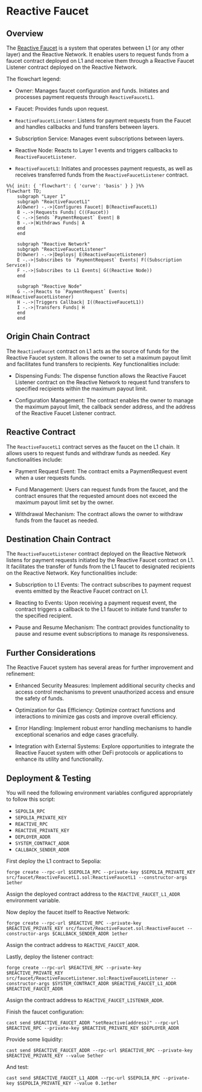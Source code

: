 # Reactive Faucet

## Overview

The [Reactive Faucet](https://dev.reactive.network/docs/kopli-testnet) is a system that operates between L1 (or any other layer) and the Reactive Network. It enables users to request funds from a faucet contract deployed on L1 and receive them through a Reactive Faucet Listener contract deployed on the Reactive Network.

The flowchart legend:

* Owner: Manages faucet configuration and funds. Initiates and processes payment requests through `ReactiveFaucetL1`.

* Faucet: Provides funds upon request.

* `ReactiveFaucetListener`: Listens for payment requests from the Faucet and handles callbacks and fund transfers between layers.

* Subscription Service: Manages event subscriptions between layers.

* Reactive Node: Reacts to Layer 1 events and triggers callbacks to `ReactiveFaucetListener`.

* `ReactiveFaucetL1`: Initiates and processes payment requests, as well as receives transferred funds from the `ReactiveFaucetListener` contract.

```mermaid
%%{ init: { 'flowchart': { 'curve': 'basis' } } }%%
flowchart TD;
    subgraph "Layer 1"
    subgraph "ReactiveFaucetL1"
    A(Owner) -.->|Configures Faucet| B(ReactiveFaucetL1)
    B -.->|Requests Funds| C((Faucet))
    C -.->|Sends `PaymentRequest` Event| B
    B -.->|Withdraws Funds| A
    end
    end

    subgraph "Reactive Network"
    subgraph "ReactiveFaucetListener"
    D(Owner) -.->|Deploys| E(ReactiveFaucetListener)
    E -.->|Subscribes to `PaymentRequest` Events| F((Subscription Service))
    F -.->|Subscribes to L1 Events| G((Reactive Node))
    end

    subgraph "Reactive Node"
    G -.->|Reacts to `PaymentRequest` Events| H(ReactiveFaucetListener)
    H -.->|Triggers Callback| I((ReactiveFaucetL1))
    I -.->|Transfers Funds| H
    end
    end
```

## Origin Chain Contract

The `ReactiveFaucet` contract on L1 acts as the source of funds for the Reactive Faucet system. It allows the owner to set a maximum payout limit and facilitates fund transfers to recipients. Key functionalities include:

* Dispensing Funds: The dispense function allows the Reactive Faucet Listener contract on the Reactive Network to request fund transfers to specified recipients within the maximum payout limit.

* Configuration Management: The contract enables the owner to manage the maximum payout limit, the callback sender address, and the address of the Reactive Faucet Listener contract.

## Reactive Contract

The `ReactiveFaucetL1` contract serves as the faucet on the L1 chain. It allows users to request funds and withdraw funds as needed. Key functionalities include:

* Payment Request Event: The contract emits a PaymentRequest event when a user requests funds.

* Fund Management: Users can request funds from the faucet, and the contract ensures that the requested amount does not exceed the maximum payout limit set by the owner.

* Withdrawal Mechanism: The contract allows the owner to withdraw funds from the faucet as needed.

## Destination Chain Contract

The `ReactiveFaucetListener` contract deployed on the Reactive Network listens for payment requests initiated by the Reactive Faucet contract on L1. It facilitates the transfer of funds from the L1 faucet to designated recipients on the Reactive Network. Key functionalities include:

* Subscription to L1 Events: The contract subscribes to payment request events emitted by the Reactive Faucet contract on L1.

* Reacting to Events: Upon receiving a payment request event, the contract triggers a callback to the L1 faucet to initiate fund transfer to the specified recipient.

* Pause and Resume Mechanism: The contract provides functionality to pause and resume event subscriptions to manage its responsiveness.

## Further Considerations

The Reactive Faucet system has several areas for further improvement and refinement:

* Enhanced Security Measures: Implement additional security checks and access control mechanisms to prevent unauthorized access and ensure the safety of funds.

* Optimization for Gas Efficiency: Optimize contract functions and interactions to minimize gas costs and improve overall efficiency.

* Error Handling: Implement robust error handling mechanisms to handle exceptional scenarios and edge cases gracefully.

* Integration with External Systems: Explore opportunities to integrate the Reactive Faucet system with other DeFi protocols or applications to enhance its utility and functionality.

## Deployment & Testing

You will need the following environment variables configured appropriately to follow this script:

* `SEPOLIA_RPC`
* `SEPOLIA_PRIVATE_KEY`
* `REACTIVE_RPC`
* `REACTIVE_PRIVATE_KEY`
* `DEPLOYER_ADDR`
* `SYSTEM_CONTRACT_ADDR`
* `CALLBACK_SENDER_ADDR`

First deploy the L1 contract to Sepolia:

```
forge create --rpc-url $SEPOLIA_RPC --private-key $SEPOLIA_PRIVATE_KEY src/faucet/ReactiveFaucetL1.sol:ReactiveFaucetL1 --constructor-args 1ether
```

Assign the deployed contract address to the `REACTIVE_FAUCET_L1_ADDR` environment variable.

Now deploy the faucet itself to Reactive Network:

```
forge create --rpc-url $REACTIVE_RPC --private-key $REACTIVE_PRIVATE_KEY src/faucet/ReactiveFaucet.sol:ReactiveFaucet --constructor-args $CALLBACK_SENDER_ADDR 1ether
```

Assign the contract address to `REACTIVE_FAUCET_ADDR`.

Lastly, deploy the listener contract:

```
forge create --rpc-url $REACTIVE_RPC --private-key $REACTIVE_PRIVATE_KEY src/faucet/ReactiveFaucetListener.sol:ReactiveFaucetListener --constructor-args $SYSTEM_CONTRACT_ADDR $REACTIVE_FAUCET_L1_ADDR $REACTIVE_FAUCET_ADDR
```

Assign the contract address to `REACTIVE_FAUCET_LISTENER_ADDR`.

Finish the faucet configuration:

```
cast send $REACTIVE_FAUCET_ADDR "setReactive(address)" --rpc-url $REACTIVE_RPC --private-key $REACTIVE_PRIVATE_KEY $DEPLOYER_ADDR
```

Provide some liquidity:

```
cast send $REACTIVE_FAUCET_ADDR --rpc-url $REACTIVE_RPC --private-key $REACTIVE_PRIVATE_KEY --value 5ether
```

And test:

```
cast send $REACTIVE_FAUCET_L1_ADDR --rpc-url $SEPOLIA_RPC --private-key $SEPOLIA_PRIVATE_KEY --value 0.1ether
```